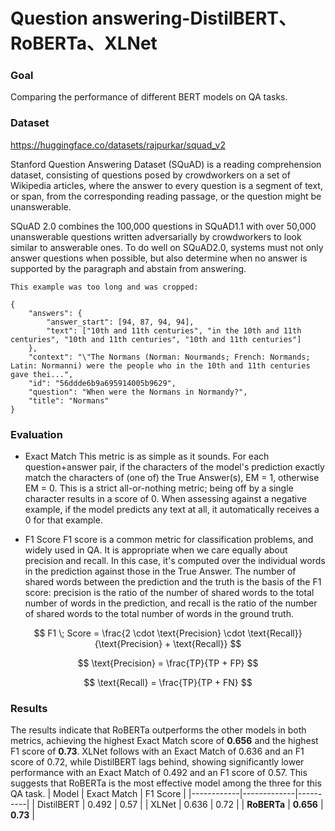 # Question answering-DistilBERT、RoBERTa、XLNet


### Goal
Comparing the performance of different BERT models on QA tasks.


### Dataset
https://huggingface.co/datasets/rajpurkar/squad_v2

Stanford Question Answering Dataset (SQuAD) is a reading comprehension dataset, consisting of questions posed by crowdworkers on a set of Wikipedia articles, where the answer to every question is a segment of text, or span, from the corresponding reading passage, or the question might be unanswerable.

SQuAD 2.0 combines the 100,000 questions in SQuAD1.1 with over 50,000 unanswerable questions written adversarially by crowdworkers to look similar to answerable ones. To do well on SQuAD2.0, systems must not only answer questions when possible, but also determine when no answer is supported by the paragraph and abstain from answering.

```
This example was too long and was cropped:

{
    "answers": {
        "answer_start": [94, 87, 94, 94],
        "text": ["10th and 11th centuries", "in the 10th and 11th centuries", "10th and 11th centuries", "10th and 11th centuries"]
    },
    "context": "\"The Normans (Norman: Nourmands; French: Normands; Latin: Normanni) were the people who in the 10th and 11th centuries gave thei...",
    "id": "56ddde6b9a695914005b9629",
    "question": "When were the Normans in Normandy?",
    "title": "Normans"
}
```

### Evaluation

* Exact Match
This metric is as simple as it sounds. For each question+answer pair, if the characters of the model's prediction exactly match the characters of (one of) the True Answer(s), EM = 1, otherwise EM = 0. This is a strict all-or-nothing metric; being off by a single character results in a score of 0. When assessing against a negative example, if the model predicts any text at all, it automatically receives a 0 for that example.

* F1 Score
F1 score is a common metric for classification problems, and widely used in QA. It is appropriate when we care equally about precision and recall. In this case, it's computed over the individual words in the prediction against those in the True Answer. The number of shared words between the prediction and the truth is the basis of the F1 score: precision is the ratio of the number of shared words to the total number of words in the prediction, and recall is the ratio of the number of shared words to the total number of words in the ground truth.

$$
F1 \; Score = \frac{2 \cdot \text{Precision} \cdot \text{Recall}}{\text{Precision} + \text{Recall}}
$$

$$
\text{Precision} = \frac{TP}{TP + FP}
$$

$$
\text{Recall} = \frac{TP}{TP + FN}
$$



### Results
The results indicate that RoBERTa outperforms the other models in both metrics, achieving the highest Exact Match score of **0.656** and the highest F1 score of **0.73**. XLNet follows with an Exact Match of 0.636 and an F1 score of 0.72, while DistilBERT lags behind, showing significantly lower performance with an Exact Match of 0.492 and an F1 score of 0.57. This suggests that RoBERTa is the most effective model among the three for this QA task.
| Model      | Exact Match | F1 Score |
|------------|-------------|----------|
| DistilBERT | 0.492       | 0.57     |
| XLNet      | 0.636       | 0.72     |
| **RoBERTa**    | **0.656**      | **0.73**     |

